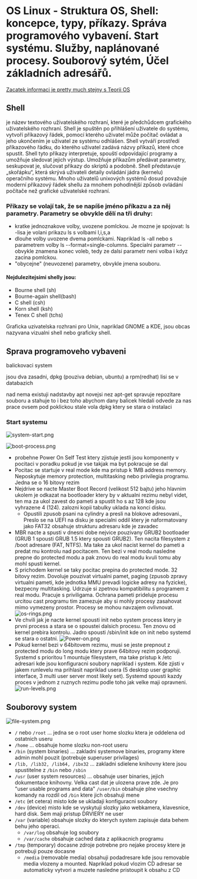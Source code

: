 # OS Linux - Struktura OS, Shell: koncepce, typy, příkazy. Správa programového vybavení. Start systému. Služby, naplánované procesy. Souborový sytém, Účel základních adresářů.

[Zacatek informaci je pretty much stejny s Teorii OS](Teorie-OS-fungování-OS-struktura-OS-správa-procesů-pseudoparalelismus.md)

## Shell

je název textového uživatelského rozhraní, které je předchůdcem grafického uživatelského rozhraní. Shell je spuštěn po
přihlášení uživatele do systému, vytvoří příkazový řádek, pomocí kterého uživatel může počítač ovládat a jeho ukončením
je uživatel ze systému odhlášen.
Shell vytváří prostředí příkazového řádku, do kterého uživatel zadává názvy příkazů, které chce spustit. Shell tyto
příkazy interpretuje, spouští odpovídající programy a umožňuje sledovat jejich výstup. Umožňuje příkazům předávat
parametry, seskupovat je, slučovat příkazy do skriptů a podobně. Shell představuje „skořápku“, která skrývá uživateli
detaily ovládání jádra (kernelu) operačního systému. Mnoho uživatelů unixových systémů dosud považuje moderní příkazový
řádek shellu za mnohem pohodlnější způsob ovládání počítače než grafické uživatelské rozhraní.

### Příkazy se volají tak, že se napíše jméno příkazu a za něj parametry. Parametry se obvykle dělí na tři druhy:

- kratke jednoznakove volby, uvozene pomlckou. Je mozne je spojovat: ls -lisa je volani prikazu ls s volbami l,i,s,a
- dlouhe volby uvozene dvema pomlckami. Napriklad ls -all nebo s parametrem volby ls --format=single-columns. Specialni
  parametr -- obvykle znamena konec voleb, tedy ze dalsi parametr neni volba i kdyz zacina pomlckou.
- "obycejne" (neuvozene) parametry, obvykle jmena souboru.

#### Nejdulezitejsimi shelly jsou:

- Bourne shell (sh)
- Bourne-again shell(bash)
- C shell (csh)
- Korn shell (ksh)
- Tenex C shell (tchs)

Graficka uzivatelska rozhrani pro Unix, napriklad GNOME a KDE, jsou obcas nazyvana vizualni shell nebo graficky shell.

## Sprava programoveho vybaveni

balickovaci system

jsou dva zasadni, dpkg (pouziva debian, ubuntu) a rpm(redhat) lisi se v databazich

nad nema existuji nadstavby apt novejsi nez apt-get spravuje repozitare souboru a stahuje to i bez toho abychom dany
balicek hledali odvede za nas prace ovsem pod poklickou stale vola dpkg ktery se stara o instalaci

### Start systemu

![system-start.png](system-start.png)

![boot-process.png](boot-process.png)

- probehne Power On Self Test ktery zjistuje jestli jsou komponenty v pocitaci v poradku pokud je vse takjak ma byt
  pokracuje se dal
- Pocitac se startuje v real mode kde ma pristup k 1MB address memory. Neposkytuje memory protection, multitasking nebo
  privilegia programu. Jedna se o 16 bitovy rezim
- Nejdrive se nacte Master Boot Record (velikost 512 bajtu) jeho hlavnim ukolem je odkazat na bootloader ktery by v
  aktualni rezimu nebyl videt, ten ma za ukol zavest do pameti a spustit ho s az 128 kde jsou vyhrazene 4 (124). zalozni
  kopii tabulky uklada na konci disku.
    - Opustili zpusob psani na cylindry a presli na blokove adresovani., Preslo se na UEFI na disku je specialni oddil
      ktery je naformatovany jako FAT32 obsahuje strukturu adresaru kde je zavadec
- MBR nacte a spusti v dnesni dobe nejvice pouzivany GRUB2 bootloader (GRUB 1 spousti GRUB 1.5 ktery spousti GRUB2). Ten
  nacita filesystem z /boot adresare (FAT, NTFS). Ma take za ukol nacist kernel do pameti a predat mu kontrolu nad
  pocitacem. Ten bezi v real modu nasledne prepne do protected modu a pak znovu do real modu kvuli tomu aby mohl spusti
  kernel.
- S prichodem kernel se taky pocitac prepina do protected mode. 32 bitovy rezim. Dovoluje pouzivat virtualni pamet,
  paging (zpusob zpravy virtualni pameti, kde jednotka MMU prevadi logicke adresy na fyzicke), bezpecny multitasking.
  Udrzuje si zpetnou kompatibilitu s programem z real modu. Pracuje s priviligama. Ochrana pameti prideluje procesu
  urcitou cast programu tim zamezuje aby si mohly procesy zasahovat mimo vymezeny prostor. Procesy se mohou navzajem
  ovlivnovat.
  ![os-rings.png](os-rings.png)
- Ve chvili jak je nacte kernel spousti init nebo system process ktery je prvni process a stara se o spoustei dalsich
  procesu. Ten znovu od kernel prebira kontrolu. Jadro spousti /sbin/init kde on init nebo systemd se stara o ostatni.
  ![Power-on.png](Power-on.png)
- Pokud kernel bezi v 64bitovem rezimu, musi se jeste prepnout z protected modu do long modu ktery prave 64bitovy rezim
  podporuji. Systemd s prioritou 1 mountuje filesystem, ma take pristup k /etc adresari kde jsou konfiguracni soubory
  napriklad i system. Kde zjisti v jakem runlevelu ma prihlasit napriklad usera (5 desktop user graphic interface, 3
  multi user server most likely set). Systemd spousti kazdy proces v jednom z ruznych rezimu podle toho jak velke maji
  opravneni.
  ![run-levels.png](run-levels.png)

## Souborovy system

![file-system.png](file-system.png)

- `/` nebo `/root` ... jedna se o root user home slozku ktera je oddelena od ostatnich useru
- `/home` ... obsahuje home slozku non-root useru
- `/bin` (system binaries) ... zakladni systemove binaries, programy ktere admin mohl pouzit (potrebuje superuser
  privilages)
- `/lib, /lib32, /lib64, /ibx32` ... zakladni sdielene knihovny ktere jsou spustitelne z `/bin` nebo `/sbin`
- `/usr` (user system resources) ... obsahuje user binaries, jejich dokumentace knihovny. Velka cast dat je ulozena
  prave zde. Je pro "user usable programs and data" `/user/bin` obsahuje plne vsechny komandy na rozdil od `/bin` ktere
  jich obsahuji mene
- `/etc` (et cetera) misto kde se ukladaji konfiguracni soubory
- `/dev` (device) misto kde se vyskytuji slozky jako webkamera, klavesnice, hard disk. Sem maji pristup DRVIERY ne user
- `/var` (variable) obsahuje slozky do kterych system zapisuje data behem behu jeho operaci.
    - `/var/log` obsahuje log soubory
    - `/var/cache` obsahuje cached data z aplikacnich programu
- `/tmp` (temporary) docasne zdroje potrebne pro nejake procesy ktere je potrebuji pouze docasne
    - `/media` (removable media) obsahuji podadresare kde jsou removable media vlozeny a mounted. Napriklad pokud vlozim
      CD adresar se automaticky vytvori a muzete nasledne pristoupit k obsahu z CD